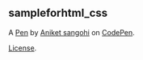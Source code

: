 sampleforhtml_css
-----------------


A [Pen](https://codepen.io/el-do-rado/pen/NWNxKGL) by [Aniket sangohi](https://codepen.io/el-do-rado) on [CodePen](https://codepen.io).

[License](https://codepen.io/el-do-rado/pen/NWNxKGL/license).
